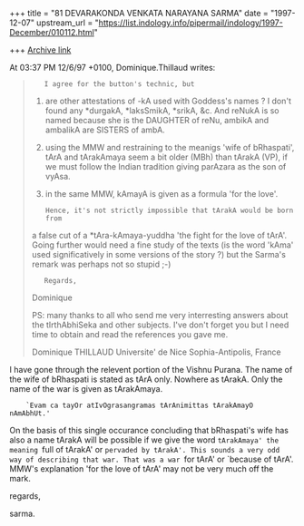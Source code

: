 +++
title = "81 DEVARAKONDA VENKATA NARAYANA SARMA"
date = "1997-12-07"
upstream_url = "https://list.indology.info/pipermail/indology/1997-December/010112.html"

+++
[Archive link](https://list.indology.info/pipermail/indology/1997-December/010112.html)

At 03:37 PM 12/6/97 +0100, Dominique.Thillaud writes:

>        I agree for the button's technic, but
>
>1) are other attestations of -kA used with Goddess's names ? I don't found
>any *durgakA, *laksSmikA, *srikA, &c. And reNukA is so named because she is
>the DAUGHTER of reNu, ambikA and ambalikA are SISTERS of ambA.
>2) using the MMW and restraining to the meanigs 'wife of bRhaspati', tArA
>and tArakAmaya seem a bit older (MBh) than tArakA (VP), if we must follow
>the Indian tradition giving parAzara as the son of vyAsa.
>3) in the same MMW, kAmayA is given as a formula 'for the love'.
>
>        Hence, it's not strictly impossible that tArakA would be born from
>a false cut of a *tAra-kAmaya-yuddha 'the fight for the love of tArA'.
>Going further would need a fine study of the texts (is the word 'kAma' used
>significatively in some versions of the story ?) but the Sarma's remark was
>perhaps not so stupid ;-)
>
>        Regards,
>Dominique
>
>PS: many thanks to all who send me very interresting answers about the
>tIrthAbhiSeka and other subjects. I've don't forget you but I need time to
>obtain and read the references you gave me.
>
>Dominique THILLAUD
>Universite' de Nice Sophia-Antipolis, France
>
>

I have gone through the relevent portion of the Vishnu Purana. The name of
the wife of bRhaspati is stated as tArA only. Nowhere as tArakA. Only the
name of the war is given as tArakAmaya.

        `Evam ca tayOr atIvOgrasangramas tArAnimittas tArakAmayO nAmAbhUt.'

On the basis of this single occurance concluding that bRhaspati's wife has
also a name tArakA will be possible if we give the word `tArakAmaya' the
meaning `full of tArakA' or `pervaded by tArakA'. This sounds a very odd
way of describing that war. That was a war `for tArA' or `because of tArA'.
MMW's explanation 'for the love of tArA' may not be very much off the mark.

regards,

sarma.




